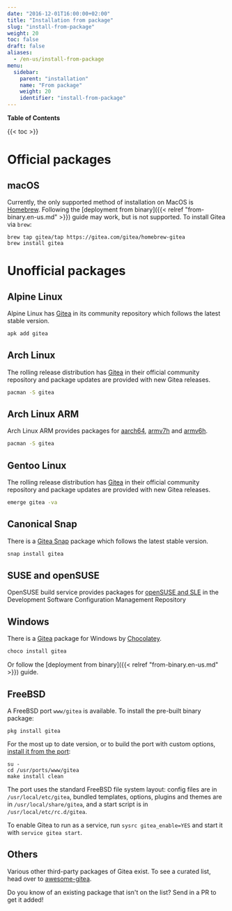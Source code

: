 ```yaml
---
date: "2016-12-01T16:00:00+02:00"
title: "Installation from package"
slug: "install-from-package"
weight: 20
toc: false
draft: false
aliases:
  - /en-us/install-from-package
menu:
  sidebar:
    parent: "installation"
    name: "From package"
    weight: 20
    identifier: "install-from-package"
---
```


**Table of Contents**

{{< toc >}}

# Official packages

## macOS

Currently, the only supported method of installation on MacOS is [Homebrew](http://brew.sh/).
Following the [deployment from binary]({{< relref "from-binary.en-us.md" >}}) guide may work,
but is not supported. To install Gitea via `brew`:

```
brew tap gitea/tap https://gitea.com/gitea/homebrew-gitea
brew install gitea
```

# Unofficial packages

## Alpine Linux

Alpine Linux has [Gitea](https://pkgs.alpinelinux.org/packages?name=gitea&branch=edge) in its community repository which follows the latest stable version.

```sh
apk add gitea
```

## Arch Linux

The rolling release distribution has [Gitea](https://www.archlinux.org/packages/community/x86_64/gitea/) in their official community repository and package updates are provided with new Gitea releases.

```sh
pacman -S gitea
```

## Arch Linux ARM

Arch Linux ARM provides packages for [aarch64](https://archlinuxarm.org/packages/aarch64/gitea), [armv7h](https://archlinuxarm.org/packages/armv7h/gitea) and [armv6h](https://archlinuxarm.org/packages/armv6h/gitea).

```sh
pacman -S gitea
```

## Gentoo Linux

The rolling release distribution has [Gitea](https://packages.gentoo.org/packages/www-apps/gitea) in their official community repository and package updates are provided with new Gitea releases.

```sh
emerge gitea -va
```

## Canonical Snap

There is a [Gitea Snap](https://snapcraft.io/gitea) package which follows the latest stable version.

```sh
snap install gitea
```

## SUSE and openSUSE

OpenSUSE build service provides packages for [openSUSE and SLE](https://software.opensuse.org/download/package?package=gitea&project=devel%3Atools%3Ascm)
in the Development Software Configuration Management Repository

## Windows

There is a [Gitea](https://chocolatey.org/packages/gitea) package for Windows by [Chocolatey](https://chocolatey.org/).

```sh
choco install gitea
```

Or follow the [deployment from binary]({{< relref "from-binary.en-us.md" >}}) guide.

## FreeBSD

A FreeBSD port `www/gitea` is available. To install the pre-built binary package:

```
pkg install gitea
```

For the most up to date version, or to build the port with custom options,
[install it from the port](https://www.freebsd.org/doc/handbook/ports-using.html):

```
su -
cd /usr/ports/www/gitea
make install clean
```

The port uses the standard FreeBSD file system layout: config files are in `/usr/local/etc/gitea`,
bundled templates, options, plugins and themes are in `/usr/local/share/gitea`, and a start script
is in `/usr/local/etc/rc.d/gitea`.

To enable Gitea to run as a service, run `sysrc gitea_enable=YES` and start it with `service gitea start`.

## Others

Various other third-party packages of Gitea exist.
To see a curated list, head over to [awesome-gitea](https://gitea.com/gitea/awesome-gitea/src/branch/master/README.md#user-content-packages).

Do you know of an existing package that isn't on the list? Send in a PR to get it added!
